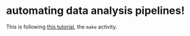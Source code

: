 # automating data analysis pipelines!

This is following [this tutorial](http://stat545.com/automation04_make-activity.html), the `make` activity.
